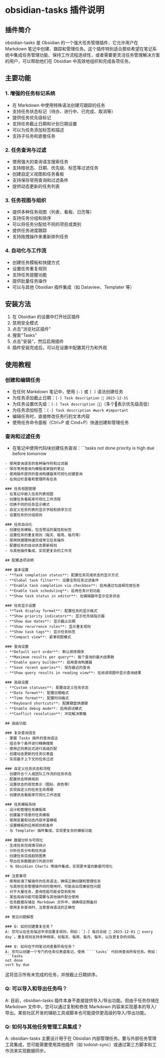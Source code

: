# obsidian-tasks 插件说明

## 插件简介
obsidian-tasks 是 Obsidian 的一个强大任务管理插件，它允许用户在 Markdown 笔记中创建、跟踪和管理任务。这个插件特别适合那些希望在笔记系统中集成任务管理功能、保持工作流程连续性，或者需要更灵活任务管理解决方案的用户，可以帮助他们在 Obsidian 中高效地组织和完成各项任务。

## 主要功能

### 1. 增强的任务标记系统
- 在 Markdown 中使用特殊语法创建可跟踪的任务
- 支持任务状态标记（待办、进行中、已完成、取消等）
- 提供任务优先级标记
- 支持任务截止日期和计划日期设置
- 可以为任务添加标签和描述
- 支持子任务和嵌套任务

### 2. 任务查询与过滤
- 使用强大的查询语言搜索任务
- 支持按状态、日期、优先级、标签等过滤任务
- 创建自定义视图和任务看板
- 支持保存常用查询和过滤条件
- 提供动态更新的任务列表

### 3. 任务视图与组织
- 提供多种任务视图（列表、看板、日历等）
- 支持任务分组和排序
- 可以将任务分配给不同的项目或类别
- 提供任务进度跟踪
- 支持拖拽操作来重新排列任务

### 4. 自动化与工作流
- 创建任务模板和快捷方式
- 设置任务重复规则
- 支持任务提醒功能
- 提供批量任务操作
- 可以与其他 Obsidian 插件集成（如 Dataview、Templater 等）

## 安装方法
1. 在 Obsidian 的设置中打开社区插件
2. 禁用安全模式
3. 点击"浏览社区插件"
4. 搜索"Tasks"
5. 点击"安装"，然后启用插件
6. 插件安装完成后，可以在设置中配置其行为和外观

## 使用教程

### 创建和编辑任务
- 在任何 Markdown 笔记中，使用 `[-]` 或 `[ ]` 语法创建任务
- 为任务添加截止日期：`[-] Task description 📅 2023-12-31`
- 为任务设置优先级：`[-] Task description 🔺🔺`（多个🔺表示优先级高低）
- 为任务添加标签：`[-] Task description #work #important`
- 编辑任务时，直接修改任务行的文本内容
- 使用任务命令面板（Ctrl+P 或 Cmd+P）快速创建和管理任务

### 查询和过滤任务
- 在笔记中使用代码块创建任务查询：```tasks
not done
priority is high
due before tomorrow
```
- 使用查询语言的各种操作符和过滤器
- 保存常用查询为模板或单独的笔记
- 使用插件提供的查询构建器来可视化创建查询
- 在侧边栏查看和管理所有任务

### 任务视图管理
- 在笔记中嵌入任务列表视图
- 创建任务看板来可视化工作流程
- 切换不同的任务显示模式
- 自定义任务列表的显示字段和排序方式
- 设置任务的分组规则

### 任务自动化
- 创建任务模板，包含预设的属性和标签
- 设置任务的重复规则（每天、每周、每月等）
- 使用快捷键快速完成常见任务操作
- 配置任务的自动状态更新规则
- 与其他插件集成，实现更复杂的工作流

## 配置选项说明

### 基本设置
- **Task completion status**: 配置任务完成状态的显示方式
- **Global task filter**: 设置全局任务过滤条件
- **Enable task completion via checkbox**: 启用通过勾选框完成任务
- **Enable task scheduling**: 启用任务计划功能
- **Show task status in editor**: 在编辑器中显示任务状态

### 任务显示设置
- **Task display format**: 配置任务的显示格式
- **Show priority indicators**: 显示优先级指示器
- **Show due dates**: 显示截止日期
- **Show recurrence rules**: 显示重复规则
- **Show task tags**: 显示任务标签
- **Compact view**: 紧凑视图模式

### 查询设置
- **Default sort order**: 默认排序顺序
- **Maximum results per query**: 每个查询的最大结果数
- **Enable query builder**: 启用查询构建器
- **Save recent queries**: 保存最近的查询
- **Show query results in reading view**: 在阅读视图中显示查询结果

### 高级设置
- **Custom statuses**: 配置自定义任务状态
- **Date format**: 配置日期格式
- **Time format**: 配置时间格式
- **Keyboard shortcuts**: 配置键盘快捷键
- **Enable debug mode**: 启用调试模式
- **Conflict resolution**: 冲突解决策略

## 高级功能

### 复杂查询语言
- 掌握 Tasks 插件的查询语法
- 组合多个条件进行精确搜索
- 使用正则表达式进行高级匹配
- 创建动态更新的任务仪表盘
- 实现基于上下文的任务过滤

### 自定义任务状态和流程
- 创建符合个人或团队工作流的任务状态
- 配置状态转换规则
- 设置状态的视觉表示（图标、颜色等）
- 实现自定义的任务生命周期
- 创建状态看板来可视化工作进度

### 任务模板系统
- 设计和管理任务模板库
- 创建基于场景的任务模板
- 使用变量和动态内容丰富模板
- 设置模板的应用规则和条件
- 与 Templater 插件集成，实现更复杂的模板功能

### 数据分析与可视化
- 生成任务完成情况统计
- 分析任务分布和优先级
- 创建任务完成趋势图表
- 导出任务数据进行外部分析
- 与 Obsidian Charts 等插件集成，实现更丰富的数据可视化

## 注意事项
- 使用前请了解插件的任务语法，确保正确创建和管理任务
- 与其他任务管理插件同时使用时，可能会出现兼容性问题
- 对于大量任务，查询性能可能会受到影响
- 某些高级功能可能需要与其他插件配合使用
- 任务数据存储在 Markdown 文件中，请确保定期备份
- 使用复杂查询时，注意查询语法的正确性

## 常见问题解答

### Q: 如何创建重复任务？
A: 您可以在任务描述中添加重复规则，例如：`[-] 每日总结 📅 2023-12-01 🔁 every day`。重复规则支持多种频率，如每天、每周、每月、每年，以及更复杂的间隔。

### Q: 如何在不同笔记间查看所有任务？
A: 您可以创建一个专门的任务仪表盘笔记，使用 ````tasks` 代码块查询所有任务。例如：```tasks
not done
sort by due
````
这将显示所有未完成的任务，并按截止日期排序。

### Q: 可以导入和导出任务吗？
A: 目前，obsidian-tasks 插件本身不直接提供导入/导出功能。但由于任务存储在 Markdown 文件中，您可以通过复制和修改 Markdown 内容来实现基本的导入/导出。某些社区开发的辅助工具或脚本也可能提供更高级的导入/导出功能。

### Q: 如何与其他任务管理工具集成？
A: obsidian-tasks 主要设计用于在 Obsidian 内部管理任务。要与外部任务管理工具集成，您可能需要使用其他插件（如 todoist-sync）或通过第三方脚本和工作流来实现数据同步。